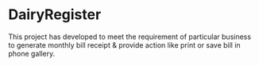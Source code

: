 # DairyRegister
This project has developed to meet the requirement of particular business to generate monthly bill receipt &amp; provide action like print or save bill in phone gallery.
